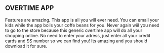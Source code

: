 ## OVERTIME APP

Features are amazing. This app is all you will ever need. You can email your kids while the app boils your coffe beans for you. Never again wiil you need to go to the store because this generic overtime app will do all your shopping online. No need to enter your adress, just enter all your credit cards and SS number so we can find you! Its amazing and you should download it for sure.